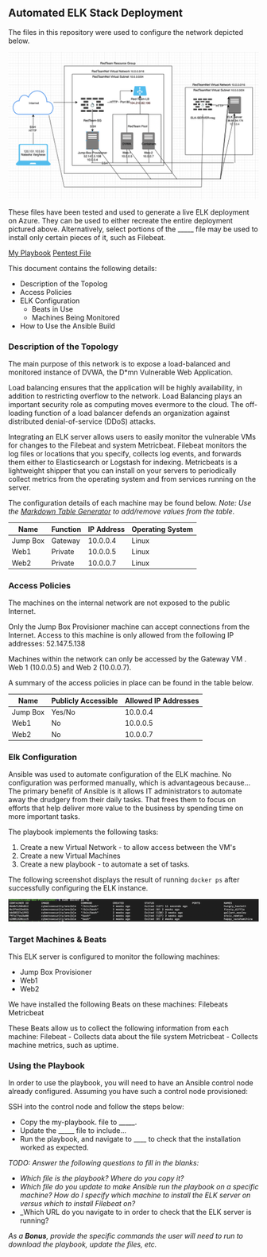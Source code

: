 ## Automated ELK Stack Deployment

The files in this repository were used to configure the network depicted below.

![TODO: Update the path with the name of your diagram](Images/Diagram.png)

These files have been tested and used to generate a live ELK deployment on Azure. They can be used to either recreate the entire deployment pictured above. Alternatively, select portions of the _____ file may be used to install only certain pieces of it, such as Filebeat.

[My Playbook](https://drive.google.com/file/d/1hcWUfc50b36RamZquPxvh5RLe1uALF-n/view?usp=sharing) 
[Pentest File](https://drive.google.com/file/d/1w5PT2HP_Fwv2t5BoQEKxgAOgUymTtASL/view?usp=sharing)

This document contains the following details:
- Description of the Topolog
- Access Policies
- ELK Configuration
  - Beats in Use
  - Machines Being Monitored
- How to Use the Ansible Build


### Description of the Topology

The main purpose of this network is to expose a load-balanced and monitored instance of DVWA, the D*mn Vulnerable Web Application.

Load balancing ensures that the application will be highly availability, in addition to restricting overflow to the network.
Load Balancing plays an important security role as computing moves evermore to the cloud. The off-loading function of a load balancer defends an organization against distributed denial-of-service (DDoS) attacks. 


Integrating an ELK server allows users to easily monitor the vulnerable VMs for changes to the Filebeat and system Metricbeat.
Filebeat monitors the log files or locations that you specify, collects log events, and forwards them either to Elasticsearch or Logstash for indexing.
Metricbeats is a lightweight shipper that you can install on your servers to periodically collect metrics from the operating system and from services running on the server.

The configuration details of each machine may be found below.
_Note: Use the [Markdown Table Generator](http://www.tablesgenerator.com/markdown_tables) to add/remove values from the table_.

| Name     | Function | IP Address | Operating System |
|----------|----------|------------|------------------|
| Jump Box | Gateway  | 10.0.0.4   | Linux            |
| Web1     | Private  | 10.0.0.5   | Linux            |
| Web2     | Private  | 10.0.0.7   | Linux            |       

### Access Policies

The machines on the internal network are not exposed to the public Internet. 

Only the Jump Box Provisioner machine can accept connections from the Internet. Access to this machine is only allowed from the following IP addresses:
52.147.5.138

Machines within the network can only be accessed by the Gateway VM .
Web 1 (10.0.0.5) and Web 2 (10.0.0.7).


A summary of the access policies in place can be found in the table below.

| Name     | Publicly Accessible | Allowed IP Addresses |
|----------|---------------------|----------------------|
| Jump Box | Yes/No              | 10.0.0.4             |
| Web1     |   No                | 10.0.0.5             |
| Web2     |   No                | 10.0.0.7             |

### Elk Configuration

Ansible was used to automate configuration of the ELK machine. No configuration was performed manually, which is advantageous because...
The primary benefit of Ansible is it allows IT administrators to automate away the drudgery from their daily tasks. That frees them to focus on efforts that help deliver more value to the business by spending time on more important tasks.

The playbook implements the following tasks:

1. Create a new Virtual Network - to allow access between the VM's
2. Create a new Virtual Machines
3. Create a new playbook - to automate a set of tasks.



The following screenshot displays the result of running `docker ps` after successfully configuring the ELK instance.

![Actual Photo](Images/Success.png)



### Target Machines & Beats
This ELK server is configured to monitor the following machines:
- Jump Box Provisioner
- Web1
- Web2

We have installed the following Beats on these machines:
Filebeats
Metricbeat

These Beats allow us to collect the following information from each machine:
Filebeat - Collects data about the file system
Metricbeat - Collects machine metrics, such as uptime. 


### Using the Playbook
In order to use the playbook, you will need to have an Ansible control node already configured. Assuming you have such a control node provisioned: 

SSH into the control node and follow the steps below:
- Copy the my-playbook. file to _____.
- Update the _____ file to include...
- Run the playbook, and navigate to ____ to check that the installation worked as expected.

_TODO: Answer the following questions to fill in the blanks:_
- _Which file is the playbook? Where do you copy it?_
- _Which file do you update to make Ansible run the playbook on a specific machine? How do I specify which machine to install the ELK server on versus which to install Filebeat on?_
- _Which URL do you navigate to in order to check that the ELK server is running?

_As a **Bonus**, provide the specific commands the user will need to run to download the playbook, update the files, etc._

